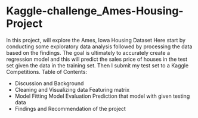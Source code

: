 # Kaggle-challenge_Ames-Housing-Project
In this project, will explore the Ames, Iowa Housing Dataset Here start by conducting some exploratory data analysis followed by processing the data based on the findings.
The goal is ultimately to accurately create a regression model and this will predict the sales price of houses in the test set given the data in the training set. Then I submit my test set to a Kaggle Competitions. 
Table of Contents:
* Discussion and Background 
* Cleaning and Visualizing data Featuring matrix
* Model Fitting Model Evaluation Prediction that model with given testing data 
* Findings and Recommendation of the project
